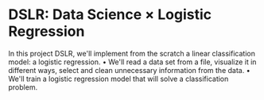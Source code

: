# DSLR: Data Science × Logistic Regression

In this project DSLR, we'll implement from the scratch a linear classification model: a logistic regression.
• We'll read a data set from a file, visualize it in different ways, select and clean unnecessary information from the data.
• We'll train a logistic regression model that will solve a classification problem.

